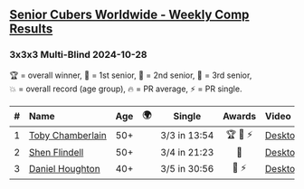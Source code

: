 <style>table {white-space: nowrap;}</style>
<link rel="stylesheet" type="text/css" href="/scw-comp/css/flags.css" />

## [Senior Cubers Worldwide - Weekly Comp Results](/scw-comp/results/)
### 3x3x3 Multi-Blind 2024-10-28

<span style="white-space: nowrap;">🏆 = overall winner</span>, <span style="white-space: nowrap;">🥇 = 1st senior</span>, <span style="white-space: nowrap;">🥈 = 2nd senior</span>, <span style="white-space: nowrap;">🥉 = 3rd senior</span>, <span style="white-space: nowrap;">💥 = overall record (age group)</span>, <span style="white-space: nowrap;">🔥 = PR average</span>, <span style="white-space: nowrap;">⚡ = PR single</span>.

| # | Name | Age | 🌍 | Single | Awards | Video |
| :--: | :-- | :--: | :--: | :--: | :--: | :-- |
| 1 | [Toby Chamberlain](../../persons/toby_chamberlain/333mbf.md) | 50+ | <i class="flag flag-AU" /> | 3/3 in 13:54 | 🏆 🥇 ⚡ | [Desktop](https://www.facebook.com/events/955936316357414/permalink/963503495600696) / [Mobile](https://m.facebook.com/events/955936316357414?view=permalink&id=963503495600696) |
| 2 | [Shen Flindell](../../persons/shen_flindell/333mbf.md) | 50+ | <i class="flag flag-AU" /> | 3/4 in 21:23 | 🥈 | [Desktop](https://www.facebook.com/745394767/videos/1783598902449589) / [Mobile](https://m.facebook.com/745394767/videos/1783598902449589) |
| 3 | [Daniel Houghton](../../persons/daniel_houghton/333mbf.md) | 40+ | <i class="flag flag-CH" /> | 3/5 in 30:56 | 🥉 ⚡ | [Desktop](https://www.facebook.com/events/955936316357414/permalink/959089402708772) / [Mobile](https://m.facebook.com/events/955936316357414?view=permalink&id=959089402708772) |

<!-- Global site tag (gtag.js) - Google Analytics -->
<script async src="https://www.googletagmanager.com/gtag/js?id=UA-86348435-3"></script>
<script>window.dataLayer = window.dataLayer || []; function gtag() {dataLayer.push(arguments);} gtag('js', new Date()); gtag('config', 'UA-86348435-3');</script>
